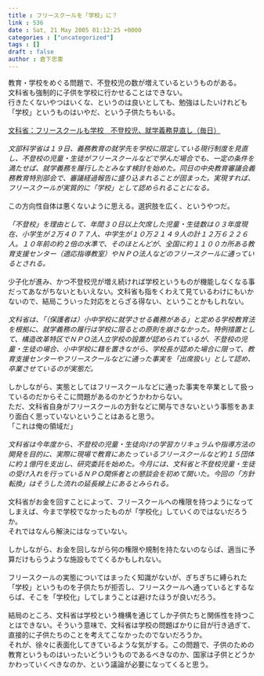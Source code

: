 ```yaml
---
title : フリースクールを「学校」に？
link : 536
date : Sat, 21 May 2005 01:12:25 +0000
categories : ["uncategorized"]
tags : []
draft : false
author : 倉下忠憲
---
```


教育・学校をめぐる問題で、不登校児の数が増えているというものがある。<BR>文科省も強制的に子供を学校に行かせることはできない。<BR>行きたくないやつはいくな、というのは良いとしても、勉強はしたいけれども「学校」というものはいやだ、という子供たちもいる。<BR><BR><A HREF="http://www.mainichi-msn.co.jp/today/news/20050520k0000m040141000c.html" TARGET="_blank">文科省：フリースクールも学校　不登校児、就学義務見直し（毎日）</A><BR><BR><I>文部科学省は１９日、義務教育の就学先を学校に限定している現行制度を見直し、不登校の児童・生徒がフリースクールなどで学んだ場合でも、一定の条件を満たせば、就学義務を履行したとみなす検討を始めた。同日の中央教育審議会義務教育特別部会で、審議経過報告に盛り込まれることが固まった。実現すれば、フリースクールが実質的に「学校」として認められることになる。</I><BR><BR>この方向性自体は悪くないように思える。選択肢を広く、というやつだ。<BR><BR><I>「不登校」を理由として、年間３０日以上欠席した児童・生徒数は０３年度現在、小学生が２万４０７７人、中学生が１０万２１４９人の計１２万６２２６人。１０年前の約２倍の水準で、そのほとんどが、全国に約１１００カ所ある教育支援センター（適応指導教室）やＮＰＯ法人などのフリースクールに通っているとされる。</I><BR><BR>少子化が進み、かつ不登校児が増え続ければ学校というものが機能しなくなる事だってあながちないともいえない。文科省も指をくわえて見ているわけにもいかないので、結局こういった対応をとらざる得ない、ということかもしれない。<BR><BR><I>文科省は、「（保護者は）小中学校に就学させる義務がある」と定める学校教育法を根拠に、就学義務の履行は学校に限るとの原則を崩さなかった。特例措置として、構造改革特区でＮＰＯ法人立学校の設置が認められているが、不登校の児童・生徒の場合、小中学校に籍を置きながら、学校長が認めた場合に限って、教育支援センターやフリースクールなどに通った事実を「出席扱い」として認め、卒業させているのが実態だ。</I><BR><BR>しかしながら、実態としてはフリースクールなどに通った事実を卒業として扱っているのだからそこに問題があるのかどうかわからない。<BR>ただ、文科省自身がフリースクールの方針などに関与できないという事態をあまり面白く思っていないということはあると思う。<BR>「これは俺の領域だ」<BR><BR><I>文科省は今年度から、不登校の児童・生徒向けの学習カリキュラムや指導方法の開発を目的に、実際に現場で教育にあたっているフリースクールなど約１５団体に約１億円を支出し、研究委託を始めた。今月には、文科省と不登校児童・生徒の受け入れを行っているＮＰＯ関係者との懇談会を初めて開いた。今回の「方針転換」はそうした流れの延長線上にあるとみられる。</I><BR><BR>文科省がお金を回すことによって、フリースクールへの権限を持つようになってしまえば、今まで学校でなかったものが「学校化」していくのではないだろうか。<BR>それではなんら解決にはなっていない。<BR><BR>しかしながら、お金を回しながら何の権限や規制を持たないのならば、適当に予算だけもらうような施設もでてくるかもしれない。<BR><BR>フリースクールの実態についてはまったく知識がないが、ぎちぎちに縛られた「学校」というものを子供たちが拒否し、フリースクールへ通っているとするならば、そこを「学校化」してしまうことは避けたほうが良いだろう。<BR><BR>結局のところ、文科省は学校という機構を通じてしか子供たちと関係性を持つことはできない。そういう意味で、文科省は学校の問題ばかりに目が行き過ぎて、直接的に子供たちのことを考えてこなかったのでないだろうか。<BR>それが、徐々に表面化してきているような気がする。この問題で、子供のための教育というものはいったいどういうものであるべきなのか、国家は子供とどうかかわっていくべきなのか、という議論が必要になってくると思う。<br><br>
